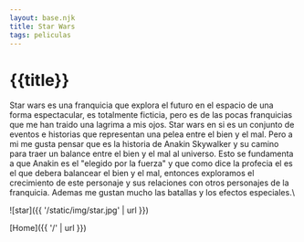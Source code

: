 ```yaml
---
layout: base.njk
title: Star Wars
tags: peliculas
---
```


# {{title}}

Star wars es una franquicia que explora el futuro en el espacio de una forma espectacular, es totalmente ficticia, pero es de las pocas franquicias que me han traido una lagrima a mis ojos. Star wars en si es un conjunto de eventos e historias que representan una pelea entre el bien y el mal. Pero a mi me gusta pensar que es la historia de Anakin Skywalker y su camino para traer un balance entre el bien y el mal al universo. Esto se fundamenta a que Anakin es el "elegido por la fuerza" y que como dice la profecia el es el que debera balancear el bien y el mal, entonces exploramos el crecimiento de este personaje y sus relaciones con otros personajes de la franquicia. Ademas me gustan mucho las batallas y los efectos especiales.\

![star]({{ '/static/img/star.jpg' | url }})

[Home]({{ '/' | url }})